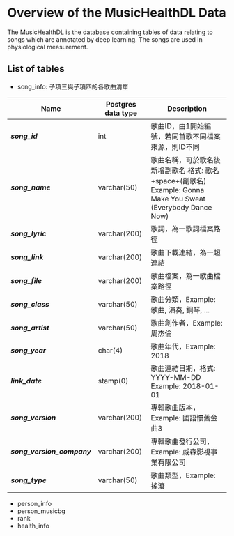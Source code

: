 ﻿# Overview of the MusicHealthDL Data
The MusicHealthDL is the database containing tables of data relating to songs which are annotated by deep learning. The songs are used in physiological measurement.  

## List of tables
* song_info: 子項三與子項四的各歌曲清單
	
| Name                       | Postgres data type | Description                                                                                                   |
|----------------------------|--------------------|---------------------------------------------------------------------------------------------------------------|
| ***song_id***              | int                | 歌曲ID，由1開始編號，若同首歌不同檔案來源，則ID不同                                                           |
| ***song_name***            | varchar(50)        | 歌曲名稱，可於歌名後新增副歌名 格式: 歌名+space+(副歌名) Example: Gonna Make You Sweat (Everybody Dance Now)  |
| ***song_lyric***           | varchar(200)       | 歌詞，為一歌詞檔案路徑                                                                                        |
| ***song_link***            | varchar(200)       | 歌曲下載連結，為一超連結                                                                                      |
| ***song_file***            | varchar(200)       | 歌曲檔案，為一歌曲檔案路徑                                                                                    |
| ***song_class***           | varchar(50)        | 歌曲分類，Example: 歌曲, 演奏, 鋼琴, ...                                                                      |
| ***song_artist***          | varchar(50)        | 歌曲創作者，Example: 周杰倫                                                                                   |
| ***song_year***            | char(4)            | 歌曲年代，Example: 2018                                                                                       |
| ***link_date***            | stamp(0)           | 歌曲連結日期，格式: YYYY-MM-DD Example: 2018-01-01                                                            |
| ***song_version***         | varchar(200)       | 專輯歌曲版本，Example: 國語懷舊金曲3                                                                          |
| ***song_version_company*** | varchar(200)       | 專輯歌曲發行公司，Example: 威森影視事業有限公司                                                               |
| ***song_type***            | varchar(50)        | 歌曲類型，Example: 搖滾                                                                                       |

    
* person_info
* person_musicbg
* rank
* health_info
